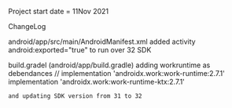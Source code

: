 Project start date = 11Nov 2021

ChangeLog

android/app/src/main/AndroidManifest.xml added activity android:exported="true" to run over 32 SDK

build.gradel (android/app/build.gradle) adding workruntime as debendances
//    implementation 'androidx.work:work-runtime:2.7.1'
    implementation 'androidx.work:work-runtime-ktx:2.7.1'

    and updating SDK version from 31 to 32